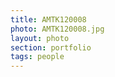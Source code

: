 ```yaml
--- 
title: AMTK120008 
photo: AMTK120008.jpg 
layout: photo 
section: portfolio 
tags: people 
---  
```

  
